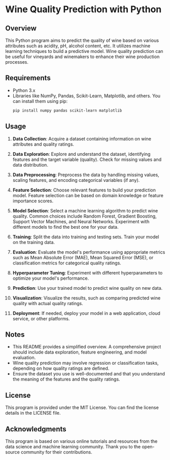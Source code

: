 # Wine Quality Prediction with Python

## Overview
This Python program aims to predict the quality of wine based on various attributes such as acidity, pH, alcohol content, etc. It utilizes machine learning techniques to build a predictive model. Wine quality prediction can be useful for vineyards and winemakers to enhance their wine production processes.

## Requirements
- Python 3.x
- Libraries like NumPy, Pandas, Scikit-Learn, Matplotlib, and others. You can install them using pip:
  ```bash
  pip install numpy pandas scikit-learn matplotlib
  ```
## Usage
1. **Data Collection**: Acquire a dataset containing information on wine attributes and quality ratings.

2. **Data Exploration**: Explore and understand the dataset, identifying features and the target variable (quality). Check for missing values and data distribution.

3. **Data Preprocessing**: Preprocess the data by handling missing values, scaling features, and encoding categorical variables (if any).

4. **Feature Selection**: Choose relevant features to build your prediction model. Feature selection can be based on domain knowledge or feature importance scores.

5. **Model Selection**: Select a machine learning algorithm to predict wine quality. Common choices include Random Forest, Gradient Boosting, Support Vector Machines, and Neural Networks. Experiment with different models to find the best one for your data.

6. **Training**: Split the data into training and testing sets. Train your model on the training data.

7. **Evaluation**: Evaluate the model's performance using appropriate metrics such as Mean Absolute Error (MAE), Mean Squared Error (MSE), or classification metrics for categorical quality ratings.

8. **Hyperparameter Tuning**: Experiment with different hyperparameters to optimize your model's performance.

9. **Prediction**: Use your trained model to predict wine quality on new data.

10. **Visualization**: Visualize the results, such as comparing predicted wine quality with actual quality ratings.

11. **Deployment**: If needed, deploy your model in a web application, cloud service, or other platforms.

## Notes
- This README provides a simplified overview. A comprehensive project should include data exploration, feature engineering, and model evaluation.
- Wine quality prediction may involve regression or classification tasks, depending on how quality ratings are defined.
- Ensure the dataset you use is well-documented and that you understand the meaning of the features and the quality ratings.

## License
This program is provided under the MIT License. You can find the license details in the LICENSE file.

## Acknowledgments
This program is based on various online tutorials and resources from the data science and machine learning community. Thank you to the open-source community for their contributions.

